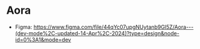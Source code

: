 # Aora

- Figma: <https://www.figma.com/file/44qYc07upgNUytanb9Gl5Z/Aora---(dev-mode%2C-updated-14-Apr%2C-2024)?type=design&node-id=0%3A1&mode=dev>
